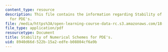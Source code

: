 ```yaml
---
content_type: resource
description: This file contains the information regarding Stability of Numerical Schemes
  for PDE's.
file: /media/https%3A/open-learning-course-data-rc.s3.amazonaws.com/18-311-principles-of-applied-mathematics-spring-2014/8940d66d522b15a2edfeb08804cf6a9b_MIT18_311S14_NumSchemeStab.pdf
file_type: application/pdf
resourcetype: Document
title: Stability of Numerical Schemes for PDE's.
uid: 8940d66d-522b-15a2-edfe-b08804cf6a9b
---
```

